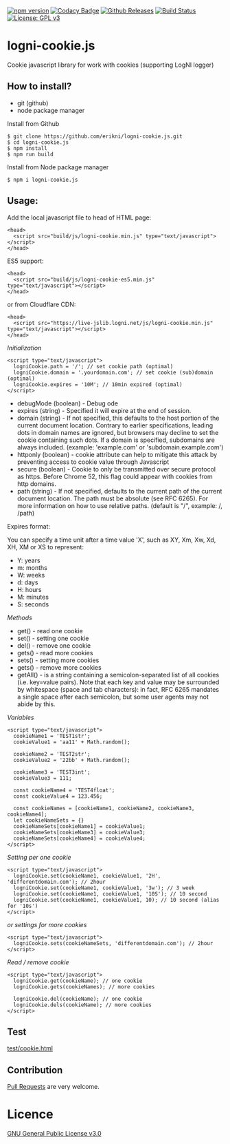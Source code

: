 [![npm version](http://img.shields.io/npm/v/logni-cookie.js.svg?style=flat)](https://npmjs.org/package/logni-cookie.js "View this project on npm")
[![Codacy Badge](https://api.codacy.com/project/badge/Grade/42bc87cd688e4ac5bf41623f3c24373b)](https://www.codacy.com/app/erikni/logni-cookie.js?utm_source=github.com&amp;utm_medium=referral&amp;utm_content=erikni/logni-cookie.js&amp;utm_campaign=Badge_Grade)
[![Github Releases](https://img.shields.io/github/downloads/atom/atom/latest/total.svg)](https://github.com/erikni/logni-cookie.js/releases)
[![Build Status](https://secure.travis-ci.org/erikni/logni-cookie.js.png?branch=master)](http://travis-ci.org/erikni/logni-cookie.js)
[![License: GPL v3](https://img.shields.io/badge/License-GPLv3-blue.svg)](LICENCE)

# logni-cookie.js
Cookie javascript library for work with cookies (supporting LogNI logger)

## How to install?
- git (github)
- node package manager


Install from Github
```
$ git clone https://github.com/erikni/logni-cookie.js.git
$ cd logni-cookie.js
$ npm install
$ npm run build
```

Install from Node package manager
```
$ npm i logni-cookie.js
```


## Usage:

Add the local javascript file to head of HTML page:
```
<head>
  <script src="build/js/logni-cookie.min.js" type="text/javascript"></script>
</head>
```

ES5 support:
```
<head>
  <script src="build/js/logni-cookie-es5.min.js" type="text/javascript"></script>
</head>
```

or from Cloudflare CDN:
```
<head>
  <script src="https://live-jslib.logni.net/js/logni-cookie.min.js" type="text/javascript"></script>
</head>
```


_Initialization_
```
<script type="text/javascript">
  logniCookie.path = '/'; // set cookie path (optimal)
  logniCookie.domain = '.yourdomain.com'; // set cookie (sub)domain (optimal)
  logniCookie.expires = '10M'; // 10min expired (optimal)
</script>
```
- debugMode (boolean) - Debug ode
- expires (string) - Specified it will expire at the end of session.
- domain (string) - If not specified, this defaults to the host portion of the current document location. Contrary to earlier specifications, leading dots in domain names are ignored, but browsers may decline to set the cookie containing such dots. If a domain is specified, subdomains are always included. (example: 'example.com' or 'subdomain.example.com')
- httponly (boolean) - cookie attribute can help to mitigate this attack by preventing access to cookie value through Javascript
- secure (boolean) - Cookie to only be transmitted over secure protocol as https. Before Chrome 52, this flag could appear with cookies from http domains.
- path (string) - If not specified, defaults to the current path of the current document location. The path must be absolute (see RFC 6265). For more information on how to use relative paths. (default is "/", example: /, /path)


Expires format:

You can specify a time unit after a time value 'X', such as XY, Xm, Xw, Xd, XH, XM or XS to represent: 
- Y: years
- m: months
- W: weeks
- d: days
- H: hours 
- M: minutes 
- S: seconds

_Methods_

- get() - read one cookie
- set() - setting one cookie
- del() - remove one cookie
- gets() - read more cookies
- sets() - setting more cookies
- gets() - remove more cookies
- getAll() - is a string containing a semicolon-separated list of all cookies (i.e. key=value pairs). Note that each key and value may be surrounded by whitespace (space and tab characters): in fact, RFC 6265 mandates a single space after each semicolon, but some user agents may not abide by this.


_Variables_
```
<script type="text/javascript">
  cookieName1 = 'TEST1str';
  cookieValue1 = 'aa11' + Math.random();

  cookieName2 = 'TEST2str';
  cookieValue2 = '22bb' + Math.random();

  cookieName3 = 'TEST3int';
  cookieValue3 = 111;

  const cookieName4 = 'TEST4float';
  const cookieValue4 = 123.456;

  const cookieNames = [cookieName1, cookieName2, cookieName3, cookieName4];
  let cookieNameSets = {}
  cookieNameSets[cookieName1] = cookieValue1;
  cookieNameSets[cookieName3] = cookieValue3;
  cookieNameSets[cookieName4] = cookieValue4;
</script>
```


_Setting per one cookie_
```
<script type="text/javascript">
  logniCookie.set(cookieName1, cookieValue1, '2H', 'differentdomain.com'); // 2hour
  logniCookie.set(cookieName1, cookieValue1, '3w'); // 3 week
  logniCookie.set(cookieName1, cookieValue1, '10S'); // 10 second
  logniCookie.set(cookieName1, cookieValue1, 10); // 10 second (alias for '10s')
</script>
```

_or settings for more cookies_
```
<script type="text/javascript">
  logniCookie.sets(cookieNameSets, 'differentdomain.com'); // 2hour
</script>

```
_Read / remove cookie_
```
<script type="text/javascript">
  logniCookie.get(cookieName); // one cookie
  logniCookie.gets(cookieNames); // more cookies
  
  logniCookie.del(cookieName); // one cookie
  logniCookie.dels(cookieName); // more cookies
</script>
```

## Test

[test/cookie.html](https://develop-jslib.logni.net/test/cookie.html)

## Contribution

[Pull Requests](https://github.com/erikni/logni-cookie.js/pulls) are very welcome.

# Licence
[GNU General Public License v3.0](LICENSE)
